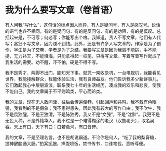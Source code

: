 # 我为什么要写文章（卷首语）

有人问我“写什么”，这句话的标点因人而异，有人是疑问号，有人是感叹号。说话的语气也各不相同，有的是疑问句，有的是反问句，有的是劝阻，有的是慨叹。总括起来是，不可写；何必写；你能写出个啥。我知道，贵人不写文章，他们有人代写；富翁不写文章，因为赚不到钱。此外，还是有许多人写文章的，作家是为了创作，学生是为了交卷，学者是为了总结。我要写文章是因为我肩不能挑，手不能提，无力补天，不能填海，只能拿得起一枝笔，只得写文章。写着写着写作就成了我生活的需要。劝不醒，吓不怕，硬是不得不写。

我不是秀才，两脚不出门，能知天下事。就凭一架收录机，一台电视机，我能看见世界，我能接触群众，我能体验生活，我有良师益友。他们告诉我多少新鲜事儿，它们激起我心中层层波浪。联系我七十年的生活经历，凑成我的欢乐和悲哀，使我不能自己。我的文章属于不平则鸣类，平心而论类。

我的文章，现在无人敢问津，往后会传遍俚巷，引起回声和共鸣。我不戴有色眼镜，我看到的不是假象；我不患得患失，因此我有较大的写作自由；我不吹牛，我不是袁独醒，不是王独清，不是陈独秀。我又不是“文强”，不是“沈醉”。我更不是无色人种，不是外籍华人。我不过是一个难得糊涂的老汉（汉族老头），取名吴吞。天上有口，天下有口；口若悬河，有口皆碑。

我的文章，不是至理名言，也不是胡说霸道。不论你是何人，“吃了我的梨膏糖，提神醒脑通大肠。”拍案扼腕，捧腹喷饭，焚书传书，口诛笔伐，悉听尊便。

